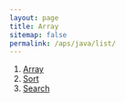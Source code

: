 ```yaml
---
layout: page
title: Array
sitemap: false
permalink: /aps/java/list/
---
```


1. [Array](array.md)
2. [Sort](sort.md)
3. [Search](search.md)